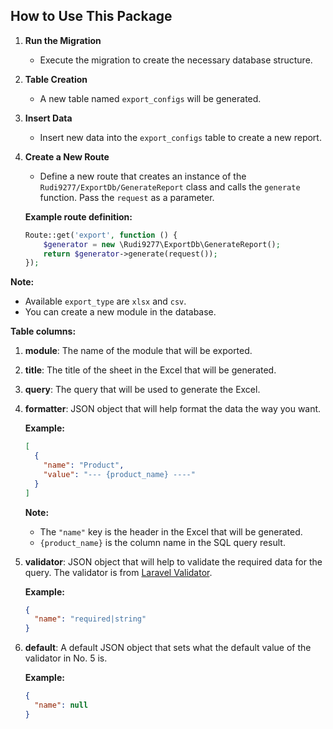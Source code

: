 ## How to Use This Package

1. **Run the Migration**

   - Execute the migration to create the necessary database structure.

2. **Table Creation**

   - A new table named `export_configs` will be generated.

3. **Insert Data**

   - Insert new data into the `export_configs` table to create a new report.

4. **Create a New Route**

   - Define a new route that creates an instance of the `Rudi9277/ExportDb/GenerateReport` class and calls the `generate` function. Pass the `request` as a parameter.

   **Example route definition:**

   ```php
   Route::get('export', function () {
       $generator = new \Rudi9277\ExportDb\GenerateReport();
       return $generator->generate(request());
   });
   ```

**Note:**

- Available `export_type` are `xlsx` and `csv`.
- You can create a new module in the database.

**Table columns:**

1. **module**: The name of the module that will be exported.
2. **title**: The title of the sheet in the Excel that will be generated.
3. **query**: The query that will be used to generate the Excel.
4. **formatter**: JSON object that will help format the data the way you want.

   **Example:**

   ```json
   [
     {
       "name": "Product",
       "value": "--- {product_name} ----"
     }
   ]
   ```

   **Note:**

   - The `"name"` key is the header in the Excel that will be generated.
   - `{product_name}` is the column name in the SQL query result.

5. **validator**: JSON object that will help to validate the required data for the query. The validator is from [Laravel Validator](https://laravel.com/docs/11.x/validation).

   **Example:**

   ```json
   {
     "name": "required|string"
   }
   ```

6. **default**: A default JSON object that sets what the default value of the validator in No. 5 is.

   **Example:**

   ```json
   {
     "name": null
   }
   ```
